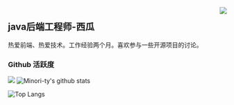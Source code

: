 <img align="right" src="https://count.getloli.com/get/@:Minori-ty?theme=rule34">

## java后端工程师-西瓜

热爱前端、热爱技术。工作经验两个月。喜欢参与一些开源项目的讨论。


### Github 活跃度

[![](https://activity-graph.herokuapp.com/graph?username=Minori-ty&theme=dracula)](https://github.com/ashutosh00710/github-readme-activity-graph)
![Minori-ty's github stats](https://github-readme-stats.vercel.app/api?username=Minori-ty&show_icons=true&theme=vue)

![Top Langs](https://github-readme-stats.vercel.app/api/top-langs/?username=Minori-ty)
